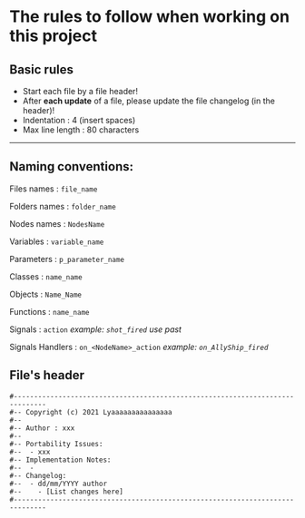 # The rules to follow when working on this project

## Basic rules


- Start each file by a file header!
- After **each update** of a file, please update the file changelog (in the header)!
- Indentation     : 4 (insert spaces)
- Max line length : 80 characters

---

## Naming conventions:

Files names   : `file_name`

Folders names : `folder_name`

Nodes names   : `NodesName`

Variables     : `variable_name`

Parameters    : `p_parameter_name`

Classes       : `name_name`

Objects       : `Name_Name`

Functions     : `name_name`

Signals       : `action` *example: `shot_fired` use past*

Signals Handlers : `on_<NodeName>_action` *example: `on_AllyShip_fired`*

## File's header

```
#------------------------------------------------------------------------------
#-- Copyright (c) 2021 Lyaaaaaaaaaaaaaaa
#--
#-- Author : xxx
#--
#-- Portability Issues:
#--  - xxx
#-- Implementation Notes:
#--  - 
#-- Changelog:
#--  - dd/mm/YYYY author
#--    - [List changes here]
#------------------------------------------------------------------------------
```
